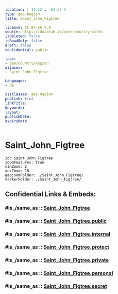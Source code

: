 ```yaml
---
location: [ 17.12 , -62.59 ] 
type: geo-Region
title: Saint_John_Figtree

license: CC BY-SA 4.0
source: https://datahub.io/core/country-codes
isDeleted: false
isReadOnly: false
draft: false
confidential: public

tags:
- geo/Country/Region
aliases:
- Saint_John_Figtree

Languages:
- de

cssclasses: geo-Region
publish: true
linkTitle: 
keywords: 
layout: 
publishDate: 
expiryDate: 
---
```


# Saint_John_Figtree

```leaflet
id: Saint_John_Figtree
zoomFeatures: true 
minZoom: 2 
maxZoom: 18
geojsonFolder: ./Saint_John_Figtree/
markerFolder: ./Saint_John_Figtree/
```


## Confidential Links & Embeds: 

### #is_/same_as :: [Saint_John_Figtree](/_Standards/Earth/Continent/America~Caribbean/Saint_Kitts_and_Nevis~Islands/parishes~Saint_Kitts_and_Nevis/Saint_John_Figtree.md) 

### #is_/same_as :: [Saint_John_Figtree.public](/_public/Earth/Continent/America~Caribbean/Saint_Kitts_and_Nevis~Islands/parishes~Saint_Kitts_and_Nevis/Saint_John_Figtree.public.md) 

### #is_/same_as :: [Saint_John_Figtree.internal](/_internal/Earth/Continent/America~Caribbean/Saint_Kitts_and_Nevis~Islands/parishes~Saint_Kitts_and_Nevis/Saint_John_Figtree.internal.md) 

### #is_/same_as :: [Saint_John_Figtree.protect](/_protect/Earth/Continent/America~Caribbean/Saint_Kitts_and_Nevis~Islands/parishes~Saint_Kitts_and_Nevis/Saint_John_Figtree.protect.md) 

### #is_/same_as :: [Saint_John_Figtree.private](/_private/Earth/Continent/America~Caribbean/Saint_Kitts_and_Nevis~Islands/parishes~Saint_Kitts_and_Nevis/Saint_John_Figtree.private.md) 

### #is_/same_as :: [Saint_John_Figtree.personal](/_personal/Earth/Continent/America~Caribbean/Saint_Kitts_and_Nevis~Islands/parishes~Saint_Kitts_and_Nevis/Saint_John_Figtree.personal.md) 

### #is_/same_as :: [Saint_John_Figtree.secret](/_secret/Earth/Continent/America~Caribbean/Saint_Kitts_and_Nevis~Islands/parishes~Saint_Kitts_and_Nevis/Saint_John_Figtree.secret.md)

